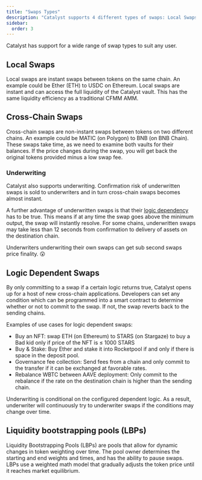 ```yaml
---
title: "Swaps Types"
description: "Catalyst supports 4 different types of swaps: Local Swaps, Cross-Chain Swaps, Underwritten Cross-chain swaps, and Logic Dependent Swaps. This allows Catalyst to bring the forefront of cross-chain innovation anywhere."
sidebar:
  order: 3
---
```


Catalyst has support for a wide range of swap types to suit any user.

## Local Swaps

Local swaps are instant swaps between tokens on the same chain. An example could be Ether (ETH) to USDC on Ethereum. Local swaps are instant and can access the full liquidity of the Catalyst vault. This has the same liquidity efficiency as a traditional CFMM AMM.

## Cross-Chain Swaps

Cross-chain swaps are non-instant swaps between tokens on two different chains. An example could be MATIC (on Polygon) to BNB (on BNB Chain). These swaps take time, as we need to examine both vaults for their balances. If the price changes during the swap, you will get back the original tokens provided minus a low swap fee.

### Underwriting

Catalyst also supports underwriting. Confirmation risk of underwritten swaps is sold to underwriters and in turn cross-chain swaps becomes almost instant.

A further advantage of underwritten swaps is that their [logic dependency](#logic-dependent-swaps) has to be true. This means if at any time the swap goes above the minimum output, the swap will instantly resolve. For some chains, underwritten swaps may take less than 12 seconds from confirmation to delivery of assets on the destination chain.

Underwriters underwriting their own swaps can get sub second swaps price finality. 😲

## Logic Dependent Swaps

By only committing to a swap if a certain logic returns true, Catalyst opens up for a host of new cross-chain applications. Developers can set any condition which can be programmed into a smart contract to determine whether or not to commit to the swap. If not, the swap reverts back to the sending chains.

Examples of use cases for logic dependent swaps:

- Buy an NFT: swap ETH (on Ethereum) to STARS (on Stargaze) to buy a Bad kid only if price of the NFT is ≤ 1000 STARS
- Buy & Stake: Buy Ether and stake it into Rocketpool if and only if there is space in the deposit pool.
- Governance fee collection: Send fees from a chain and only commit to the transfer if it can be exchanged at favorable rates.
- Rebalance WBTC between AAVE deployment: Only commit to the rebalance if the rate on the destination chain is higher than the sending chain.

Underwriting is conditional on the configured dependent logic. As a result, underwriter will continuously try to underwriter swaps if the conditions may change over time.

## Liquidity bootstrapping pools (LBPs)

Liquidity Bootstrapping Pools (LBPs) are pools that allow for dynamic changes in token weighting over time. The pool owner determines the starting and end weights and times, and has the ability to pause swaps. LBPs use a weighted math model that gradually adjusts the token price until it reaches market equilibrium.
